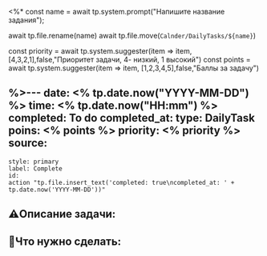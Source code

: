 <%*
const name = await tp.system.prompt("Напишите название задания");

await tp.file.rename(name)
await tp.file.move(`Calnder/DailyTasks/${name}`)

const priority = await tp.system.suggester(item => item, [4,3,2,1],false,"Приоритет задачи, 4- низкий, 1 высокий")
const points = await tp.system.suggester(item => item, [1,2,3,4,5],false,"Баллы за задачу")

%>---
date: <% tp.date.now("YYYY-MM-DD") %>
time: <% tp.date.now("HH:mm") %>
completed: To do
completed_at: 
type: DailyTask
poins: <% points %>
priority: <% priority %>
source: 
---
```meta-bind-button
style: primary
label: Complete
id: 
action "tp.file.insert_text('completed: true\ncompleted_at: ' + tp.date.now('YYYY-MM-DD'))"
```

## ⚠️Описание задачи:



## 📝Что нужно сделать:

